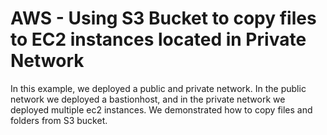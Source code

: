 
# **AWS - Using S3 Bucket to copy files to EC2 instances located in Private Network**

In this example, we deployed a public and private network. 
In the public network we deployed a bastionhost, and in the private network we deployed multiple ec2 instances.
We demonstrated how to copy files and folders from S3 bucket.

